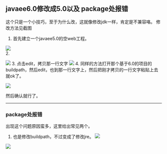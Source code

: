 ## javaee6.0修改成5.0以及 package处报错
这个只是一个小技巧，至于为什么改，这就像修改jdk一样，肯定是不兼容咯。
修改方法见截图  

1. 首先建立一个javaee5.0的空web工程。
 
![](https://i.imgur.com/uAbWCoc.jpg)  
2. 


![](https://i.imgur.com/NrUvPzw.jpg)
3. 点击edit，拷贝那一行文字
   ![](https://i.imgur.com/ah76Lzj.jpg)
4. 同样的方法打开那个基于6.0的项目的buildpath，然后edit，也到那一行文字上，然后把刚才拷贝的一行文字粘贴上去就ok了。

![](https://i.imgur.com/xzoKibZ.jpg)

然后确认就行了。

----
### package处报错
出现这个问题原因蛮多，这里给出常见两个。
1. 也是修改buildpath，不过变成了修改jre。
   ![](https://i.imgur.com/nmwhGld.jpg)



![](https://i.imgur.com/sTAZms1.jpg)
